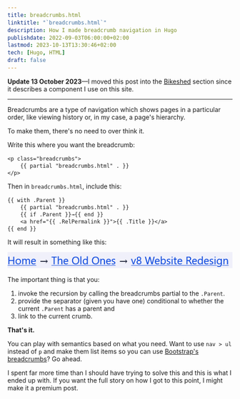 ```yaml
---
title: breadcrumbs.html
linktitle: "`breadcrumbs.html`"
description: How I made breadcrumb navigation in Hugo
publishdate: 2022-09-03T06:00:00+02:00
lastmod: 2023-10-13T13:30:46+02:00
tech: [Hugo, HTML]
draft: false
---
```


**Update 13 October 2023**—I moved this post into the [Bikeshed](/content/bikeshed/_index.md) section since it describes a component I use on this site.
___

Breadcrumbs are a type of navigation which shows pages in a particular order, like viewing history or, in my case, a page's hierarchy.

To make them, there's no need to over think it.

Write this where you want the breadcrumb:

```go-html-template
<p class="breadcrumbs">
	{{ partial "breadcrumbs.html" . }}
</p>
```

Then in `breadcrumbs.html`, include this:

```go-html-template{aria-label="breadcrumbs.html"}
{{ with .Parent }}
    {{ partial "breadcrumbs.html" . }}
    {{ if .Parent }}→{{ end }}
    <a href="{{ .RelPermalink }}">{{ .Title }}</a>
{{ end }}
```

It will result in something like this:

![Breadcrumbs saying Home → The Old Ones → v8 Website Redesign](/images/breadcrumb-ex.png)

The important thing is that you:
1. invoke the recursion by calling the breadcrumbs partial to the `.Parent`.
2. provide the separator (given you have one) conditional to whether the current `.Parent` has a parent and
3. link to the current crumb.

**That's it.**

You can play with semantics based on what you need. Want to use `nav > ul` instead of `p` and make them list items so you can use [Bootstrap's breadcrumbs](https://getbootstrap.com/docs/4.0/components/breadcrumb/)? Go ahead.

I spent far more time than I should have trying to solve this and this is what I ended up with. If you want the full story on how I got to this point, I might make it a premium post.
